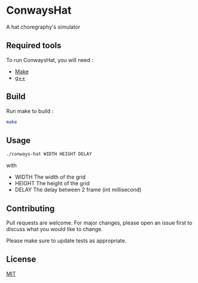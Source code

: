 # ConwaysHat

A hat choregraphy's simulator

## Required tools

To run ConwaysHat, you will need :

 - [Make](https://www.gnu.org/software/make/)
 - [g++]()

## Build

Run make to build :
```bash
make
```

## Usage

```bash
./conways-hat WIDTH HEIGHT DELAY
```
with
* WIDTH The width of the grid
* HEIGHT The height of the grid
* DELAY The delay between 2 frame (int millisecond)

## Contributing
Pull requests are welcome. For major changes, please open an issue first to discuss what you would like to change.

Please make sure to update tests as appropriate.

## License
[MIT](https://choosealicense.com/licenses/mit/)

